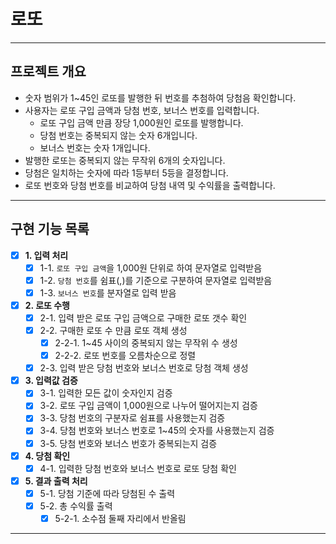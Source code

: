 # 로또

---

## 프로젝트 개요

- 숫자 범위가 1~45인 로또를 발행한 뒤 번호를 추첨하여 당첨음 확인합니다.
- 사용자는 로또 구입 금액과 당첨 번호, 보너스 번호를 입력합니다.
    - 로또 구입 금액 만큼 장당 1,000원인 로또를 발행합니다.
    - 당첨 번호는 중복되지 않는 숫자 6개입니다.
    - 보너스 번호는 숫자 1개입니다.
- 발행한 로또는 중복되지 않는 무작위 6개의 숫자입니다.
- 당첨은 일치하는 숫자에 따라 1등부터 5등을 결정합니다.
- 로또 번호와 당첨 번호를 비교하여 당첨 내역 및 수익률을 출력합니다.

---

## 구현 기능 목록

- [x] **1. 입력 처리**
    - [x] 1-1. `로또 구입 금액`을 1,000원 단위로 하여 문자열로 입력받음
    - [x] 1-2. `당첨 번호`를 쉼표(,)를 기준으로 구분하여 문자열로 입력받음
    - [x] 1-3. `보너스 번호`를 분자열로 입력 받음

- [x] **2. 로또 수행**
    - [x] 2-1. 입력 받은 로또 구입 금액으로 구매한 로또 갯수 확인
    - [x] 2-2. 구매한 로또 수 만큼 로또 객체 생성
        - [x] 2-2-1. 1~45 사이의 중복되지 않는 무작위 수 생성
        - [x] 2-2-2. 로또 번호를 오름차순으로 정렬
    - [x] 2-3. 입력 받은 당첨 번호와 보너스 번호로 당첨 객체 생성

- [x] **3. 입력값 검증**
    - [x] 3-1. 입력한 모든 값이 숫자인지 검증
    - [x] 3-2. 로또 구입 금액이 1,000원으로 나누어 떨어지는지 검증
    - [x] 3-3. 당첨 번호의 구분자로 쉼표를 사용했는지 검증
    - [x] 3-4. 당첨 번호와 보너스 번호로 1~45의 숫자를 사용했는지 검증
    - [x] 3-5. 당첨 번호와 보너스 번호가 중복되는지 검증

- [x] **4. 당첨 확인**
    - [x] 4-1. 입력한 당첨 번호와 보너스 번호로 로또 당첨 확인

- [x] **5. 결과 출력 처리**
    - [x] 5-1. 당첨 기준에 따라 당첨된 수 출력
    - [x] 5-2. 총 수익률 출력
        - [x] 5-2-1. 소수점 둘째 자리에서 반올림

---